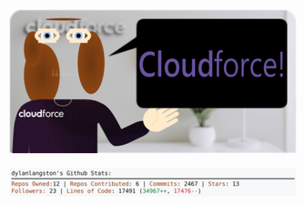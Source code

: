 <!-- 
Version 2.0.169
Built Thu Dec 12 2024 05:06:29 GMT+0000 (Coordinated Universal Time)
-->

<h1 align="center">
  <a href="https://github.com/dylanlangston/dylanlangston/tree/master/src" title="Click to View Source">
    <picture width="100%" alt="Dylan">
      <source media="(prefers-color-scheme: dark)" srcset="dylan-dark.svg?version=2.0.169">
      <img src="dylan-light.svg?version=2.0.169" alt="Dylan">
    </picture>
  </a>
</h1>

<div align="center">
  <picture width="100%" alt="Profile Info and Stats">
    <source media="(prefers-color-scheme: dark)" srcset="stats-dark.svg?version=2.0.169">
    <img src="stats-light.svg?version=2.0.169" alt="Profile Info and Stats">
  </picture>
</div>
